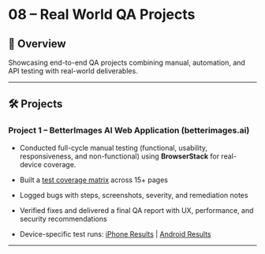 # 08 – Real World QA Projects  

## 📌 Overview  
Showcasing end-to-end QA projects combining manual, automation, and API testing with real-world deliverables.  

---  

## 🛠 Projects  

### Project 1 – BetterImages AI Web Application (betterimages.ai)  
- Conducted full-cycle manual testing (functional, usability, responsiveness, and non-functional) using **BrowserStack** for real-device coverage.  
 
- Built a [test coverage matrix](https://docs.google.com/spreadsheets/d/14iXE1QUBVqdP-had8_gDeONP2kM3eVUPWGcMlJwNe_o/edit?gid=227020037#gid=227020037) across 15+ pages  
- Logged bugs with steps, screenshots, severity, and remediation notes  
- Verified fixes and delivered a final QA report with UX, performance, and security recommendations  
- Device-specific test runs: [iPhone Results](https://docs.google.com/spreadsheets/d/14iXE1QUBVqdP-had8_gDeONP2kM3eVUPWGcMlJwNe_o/edit?gid=1464663245#gid=1464663245) | [Android Results](https://docs.google.com/spreadsheets/d/14iXE1QUBVqdP-had8_gDeONP2kM3eVUPWGcMlJwNe_o/edit?gid=1724061773#gid=1724061773)  

---  
